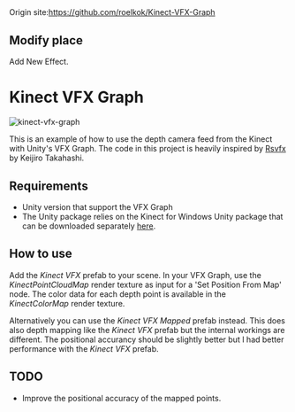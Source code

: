 ##
Origin site:https://github.com/roelkok/Kinect-VFX-Graph

## Modify place
Add New Effect.

# Kinect VFX Graph

![kinect-vfx-graph](https://user-images.githubusercontent.com/2318616/55361243-e6988300-54d6-11e9-881c-43d5d82dfc35.gif)

This is an example of how to use the depth camera feed from the Kinect with Unity's VFX Graph. The code in this project is heavily inspired by [Rsvfx](https://github.com/keijiro/Rsvfx) by Keijiro Takahashi.

## Requirements

- Unity version that support the VFX Graph
- The Unity package relies on the Kinect for Windows Unity package that can be downloaded separately [here](https://developer.microsoft.com/en-us/windows/kinect).

## How to use

Add the _Kinect VFX_ prefab to your scene. In your VFX Graph, use the _KinectPointCloudMap_ render texture as input for a 'Set Position From Map' node.
The color data for each depth point is available in the _KinectColorMap_ render texture.

Alternatively you can use the _Kinect VFX Mapped_ prefab instead. This does also depth mapping like the _Kinect VFX_ prefab but the internal workings are different. The positional accurancy should be slightly better but I had better performance with the _Kinect VFX_ prefab.

## TODO

- Improve the positional accuracy of the mapped points.


